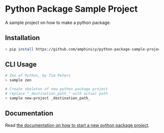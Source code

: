 # Python Package Sample Project
A sample project on how to make a python package. 

## Installation

```bash
> pip install https://github.com/amphinicy/python-package-sample-project/archive/master.zip
```

## CLI Usage

```bash
# Zen of Python, by Tim Peters
> sample zen

# Create skeleton of new python package project
# replace "_destination_path_" with actual path
> sample new-project _destination_path_
```

## Documentation

Read [the documentation on how to start a new python package project](https://pm.amphinicy.com/confluence/display/AT/Creating+Python+Library+Repository).